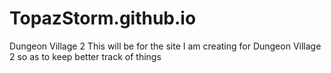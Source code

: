 # TopazStorm.github.io
Dungeon Village 2
This will be for the site I am creating for Dungeon Village 2 so as to keep better track of things
